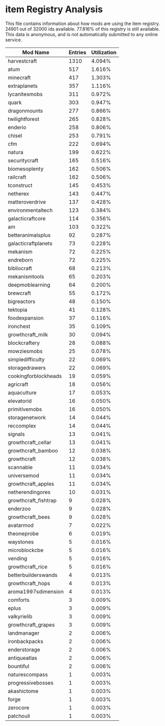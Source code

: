 # item Registry Analysis

This file contains information about how mods are using the item registry. 24901
out of 32000 ids available. 77.816% of this registry is still available. This
data is anonymous, and is not automatically submitted to any online service.


| Mod Name             | Entries | Utilization |
|----------------------|---------|-------------|
| harvestcraft         | 1310    | 4.094%      |
| atum                 | 517     | 1.616%      |
| minecraft            | 417     | 1.303%      |
| extraplanets         | 357     | 1.116%      |
| lycanitesmobs        | 311     | 0.972%      |
| quark                | 303     | 0.947%      |
| dragonmounts         | 277     | 0.866%      |
| twilightforest       | 265     | 0.828%      |
| enderio              | 258     | 0.806%      |
| chisel               | 253     | 0.791%      |
| cfm                  | 222     | 0.694%      |
| natura               | 199     | 0.622%      |
| securitycraft        | 165     | 0.516%      |
| biomesoplenty        | 162     | 0.506%      |
| railcraft            | 162     | 0.506%      |
| tconstruct           | 145     | 0.453%      |
| netherex             | 143     | 0.447%      |
| matteroverdrive      | 137     | 0.428%      |
| environmentaltech    | 123     | 0.384%      |
| galacticraftcore     | 114     | 0.356%      |
| am                   | 103     | 0.322%      |
| betteranimalsplus    | 92      | 0.287%      |
| galacticraftplanets  | 73      | 0.228%      |
| mekanism             | 72      | 0.225%      |
| endreborn            | 72      | 0.225%      |
| bibliocraft          | 68      | 0.213%      |
| mekanismtools        | 65      | 0.203%      |
| deepmoblearning      | 64      | 0.200%      |
| brewcraft            | 55      | 0.172%      |
| bigreactors          | 48      | 0.150%      |
| tektopia             | 41      | 0.128%      |
| foodexpansion        | 37      | 0.116%      |
| ironchest            | 35      | 0.109%      |
| growthcraft_milk     | 30      | 0.094%      |
| blockcraftery        | 28      | 0.088%      |
| mowziesmobs          | 25      | 0.078%      |
| simpledifficulty     | 22      | 0.069%      |
| storagedrawers       | 22      | 0.069%      |
| cookingforblockheads | 19      | 0.059%      |
| agricraft            | 18      | 0.056%      |
| aquaculture          | 17      | 0.053%      |
| elevatorid           | 16      | 0.050%      |
| primitivemobs        | 16      | 0.050%      |
| storagenetwork       | 14      | 0.044%      |
| reccomplex           | 14      | 0.044%      |
| signals              | 13      | 0.041%      |
| growthcraft_cellar   | 13      | 0.041%      |
| growthcraft_bamboo   | 12      | 0.038%      |
| growthcraft          | 12      | 0.038%      |
| scannable            | 11      | 0.034%      |
| universemod          | 11      | 0.034%      |
| growthcraft_apples   | 11      | 0.034%      |
| netherendingores     | 10      | 0.031%      |
| growthcraft_fishtrap | 9       | 0.028%      |
| enderzoo             | 9       | 0.028%      |
| growthcraft_bees     | 9       | 0.028%      |
| avatarmod            | 7       | 0.022%      |
| theoneprobe          | 6       | 0.019%      |
| waystones            | 5       | 0.016%      |
| microblockcbe        | 5       | 0.016%      |
| vending              | 5       | 0.016%      |
| growthcraft_rice     | 5       | 0.016%      |
| betterbuilderswands  | 4       | 0.013%      |
| growthcraft_hops     | 4       | 0.013%      |
| aroma1997sdimension  | 4       | 0.013%      |
| comforts             | 3       | 0.009%      |
| eplus                | 3       | 0.009%      |
| valkyrielib          | 3       | 0.009%      |
| growthcraft_grapes   | 3       | 0.009%      |
| landmanager          | 2       | 0.006%      |
| ironbackpacks        | 2       | 0.006%      |
| enderstorage         | 2       | 0.006%      |
| antiqueatlas         | 2       | 0.006%      |
| bountiful            | 2       | 0.006%      |
| naturescompass       | 1       | 0.003%      |
| progressivebosses    | 1       | 0.003%      |
| akashictome          | 1       | 0.003%      |
| forge                | 1       | 0.003%      |
| zerocore             | 1       | 0.003%      |
| patchouli            | 1       | 0.003%      |
